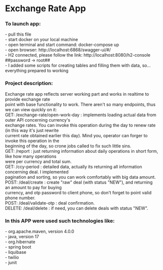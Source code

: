 # Exchange Rate App

<h3>To launch app:</h3>
- pull this file<br>
- start docker on your local machine<br>
- open terminal and start command: docker-compose up<br>
- open browser: http://localhost:6868/swagger-ui/#/<br>
- H2 connected, please follow the link: http://localhost:8080/h2-console ##password -> root##<br>
- I added some scripts for creating tables and filling them with data, so...<br>
everything prepared to working<br>

<h3>Project description:</h3>
Exchange rate app reflects server working part and works in realtime to provide exchange rate<br>
point with base functionality to work. There aren't so many endpoints, thus we can view quickly on it:<br>
GET: /exchange-rate/open-work-day : implements loading actual data from outer API concerning currency's<br>
exchange rates. You can invoke this operation during the day to renew rate (in this way it's just rewrite<br>
current rate obtained earlier this day). Mind you, operator can forger to invoke this operation in the<br>
beginning of the day, so crone jobs called to fix such little sins.<br>
GET: /report : just returning information about daily operations in short form, like how many operations<br>
were per currency and total sum.<br>
GET: /ccy-period : detailed data, actually its returning all information concerning deal. I implemented<br>
pagination and sorting, so you can work comfortably with big data amount.<br>
POST: /deal/create : create "raw" deal (with status "NEW"), and returning an amount to pay for buying<br>
currency, and otp password to client phone, so don't forget to point valid phone number.<br>
POST: /deal/validate-otp : deal confirmation.<br>
DELETE: /deal/delete : if need, you can delete deals with status "NEW".<br>

<h3>In this APP were used such technologies like:</h3>
- org.apache.maven, version 4.0.0<br>
- java, version 17<br>
- org.hibernate<br>
- spring boot<br>
- liquibase<br>
- twilio<br>
- junit<br>
